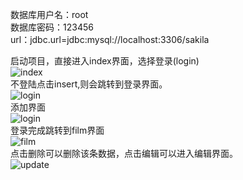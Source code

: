 数据库用户名：root  
数据库密码：123456  
url：jdbc.url=jdbc:mysql://localhost:3306/sakila  


启动项目，直接进入index界面，选择登录(login)  
![index](https://raw.githubusercontent.com/gituserzs03/Film/master/pic/index.png)  
不登陆点击insert,则会跳转到登录界面。  
![login](https://raw.githubusercontent.com/gituserzs03/Film/master/pic/login.png)  
添加界面  
![login](https://raw.githubusercontent.com/gituserzs03/Film/master/pic/insert.png)  
登录完成跳转到film界面  
![film](https://raw.githubusercontent.com/gituserzs03/Film/master/pic/film.png)  
点击删除可以删除该条数据，点击编辑可以进入编辑界面。  
![update](https://raw.githubusercontent.com/gituserzs03/Film/master/pic/update.png)

